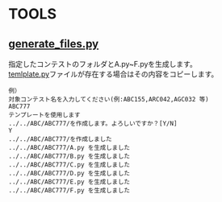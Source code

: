 # TOOLS
## [generate_files.py](./generate_files/generate_files.py)
指定したコンテストのフォルダとA.py~F.pyを生成します。<br>
[temlplate.py](./generate_files/template.py)ファイルが存在する場合はその内容をコピーします。<br>
```text
例）
対象コンテスト名を入力してください(例:ABC155,ARC042,AGC032 等)
ABC777
テンプレートを使用します
../../ABC/ABC777/を作成します。よろしいですか？[Y/N]
Y
../../ABC/ABC777/を作成しました
../../ABC/ABC777/A.py を生成しました
../../ABC/ABC777/B.py を生成しました
../../ABC/ABC777/C.py を生成しました
../../ABC/ABC777/D.py を生成しました
../../ABC/ABC777/E.py を生成しました
../../ABC/ABC777/F.py を生成しました
```

